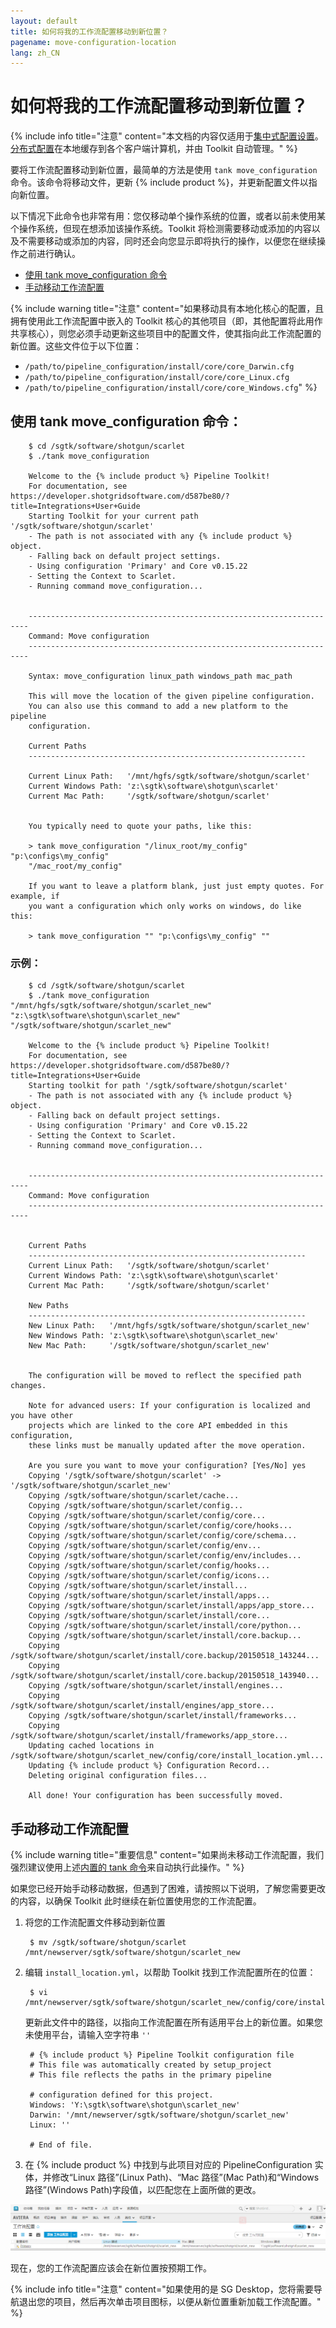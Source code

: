 ```yaml
---
layout: default
title: 如何将我的工作流配置移动到新位置？
pagename: move-configuration-location
lang: zh_CN
---
```


# 如何将我的工作流配置移动到新位置？

{% include info title="注意" content="本文档的内容仅适用于[集中式配置设置](https://developer.shotgridsoftware.com/tk-core/initializing.html#centralized-configurations)。[分布式配置](https://developer.shotgridsoftware.com/tk-core/initializing.html#distributed-configurations)在本地缓存到各个客户端计算机，并由 Toolkit 自动管理。" %}

要将工作流配置移动到新位置，最简单的方法是使用 `tank move_configuration` 命令。该命令将移动文件，更新 {% include product %}，并更新配置文件以指向新位置。

以下情况下此命令也非常有用：您仅移动单个操作系统的位置，或者以前未使用某个操作系统，但现在想添加该操作系统。Toolkit 将检测需要移动或添加的内容以及不需要移动或添加的内容，同时还会向您显示即将执行的操作，以便您在继续操作之前进行确认。

- [使用 tank move_configuration 命令](#using-the-tank-move_configuration-command)
- [手动移动工作流配置](#manually-moving-your-pipeline-configuration)

{% include warning title="注意" content="如果移动具有本地化核心的配置，且拥有使用此工作流配置中嵌入的 Toolkit 核心的其他项目（即，其他配置将此用作共享核心），则您必须手动更新这些项目中的配置文件，使其指向此工作流配置的新位置。这些文件位于以下位置：

- `/path/to/pipeline_configuration/install/core/core_Darwin.cfg`
- `/path/to/pipeline_configuration/install/core/core_Linux.cfg`
- `/path/to/pipeline_configuration/install/core/core_Windows.cfg`" %}

## 使用 tank move_configuration 命令：

        $ cd /sgtk/software/shotgun/scarlet
        $ ./tank move_configuration

        Welcome to the {% include product %} Pipeline Toolkit!
        For documentation, see https://developer.shotgridsoftware.com/d587be80/?title=Integrations+User+Guide
        Starting Toolkit for your current path '/sgtk/software/shotgun/scarlet'
        - The path is not associated with any {% include product %} object.
        - Falling back on default project settings.
        - Using configuration 'Primary' and Core v0.15.22
        - Setting the Context to Scarlet.
        - Running command move_configuration...


        ----------------------------------------------------------------------
        Command: Move configuration
        ----------------------------------------------------------------------

        Syntax: move_configuration linux_path windows_path mac_path

        This will move the location of the given pipeline configuration.
        You can also use this command to add a new platform to the pipeline
        configuration.

        Current Paths
        --------------------------------------------------------------

        Current Linux Path:   '/mnt/hgfs/sgtk/software/shotgun/scarlet'
        Current Windows Path: 'z:\sgtk\software\shotgun\scarlet'
        Current Mac Path:     '/sgtk/software/shotgun/scarlet'


        You typically need to quote your paths, like this:

        > tank move_configuration "/linux_root/my_config" "p:\configs\my_config"
        "/mac_root/my_config"

        If you want to leave a platform blank, just just empty quotes. For example, if
        you want a configuration which only works on windows, do like this:

        > tank move_configuration "" "p:\configs\my_config" ""


### 示例：

        $ cd /sgtk/software/shotgun/scarlet
        $ ./tank move_configuration "/mnt/hgfs/sgtk/software/shotgun/scarlet_new" "z:\sgtk\software\shotgun\scarlet_new" "/sgtk/software/shotgun/scarlet_new"

        Welcome to the {% include product %} Pipeline Toolkit!
        For documentation, see https://developer.shotgridsoftware.com/d587be80/?title=Integrations+User+Guide
        Starting toolkit for path '/sgtk/software/shotgun/scarlet'
        - The path is not associated with any {% include product %} object.
        - Falling back on default project settings.
        - Using configuration 'Primary' and Core v0.15.22
        - Setting the Context to Scarlet.
        - Running command move_configuration...


        ----------------------------------------------------------------------
        Command: Move configuration
        ----------------------------------------------------------------------


        Current Paths
        --------------------------------------------------------------
        Current Linux Path:   '/sgtk/software/shotgun/scarlet'
        Current Windows Path: 'z:\sgtk\software\shotgun\scarlet'
        Current Mac Path:     '/sgtk/software/shotgun/scarlet'

        New Paths
        --------------------------------------------------------------
        New Linux Path:   '/mnt/hgfs/sgtk/software/shotgun/scarlet_new'
        New Windows Path: 'z:\sgtk\software\shotgun\scarlet_new'
        New Mac Path:     '/sgtk/software/shotgun/scarlet_new'


        The configuration will be moved to reflect the specified path changes.

        Note for advanced users: If your configuration is localized and you have other
        projects which are linked to the core API embedded in this configuration,
        these links must be manually updated after the move operation.

        Are you sure you want to move your configuration? [Yes/No] yes
        Copying '/sgtk/software/shotgun/scarlet' -> '/sgtk/software/shotgun/scarlet_new'
        Copying /sgtk/software/shotgun/scarlet/cache...
        Copying /sgtk/software/shotgun/scarlet/config...
        Copying /sgtk/software/shotgun/scarlet/config/core...
        Copying /sgtk/software/shotgun/scarlet/config/core/hooks...
        Copying /sgtk/software/shotgun/scarlet/config/core/schema...
        Copying /sgtk/software/shotgun/scarlet/config/env...
        Copying /sgtk/software/shotgun/scarlet/config/env/includes...
        Copying /sgtk/software/shotgun/scarlet/config/hooks...
        Copying /sgtk/software/shotgun/scarlet/config/icons...
        Copying /sgtk/software/shotgun/scarlet/install...
        Copying /sgtk/software/shotgun/scarlet/install/apps...
        Copying /sgtk/software/shotgun/scarlet/install/apps/app_store...
        Copying /sgtk/software/shotgun/scarlet/install/core...
        Copying /sgtk/software/shotgun/scarlet/install/core/python...
        Copying /sgtk/software/shotgun/scarlet/install/core.backup...
        Copying /sgtk/software/shotgun/scarlet/install/core.backup/20150518_143244...
        Copying /sgtk/software/shotgun/scarlet/install/core.backup/20150518_143940...
        Copying /sgtk/software/shotgun/scarlet/install/engines...
        Copying /sgtk/software/shotgun/scarlet/install/engines/app_store...
        Copying /sgtk/software/shotgun/scarlet/install/frameworks...
        Copying /sgtk/software/shotgun/scarlet/install/frameworks/app_store...
        Updating cached locations in /sgtk/software/shotgun/scarlet_new/config/core/install_location.yml...
        Updating {% include product %} Configuration Record...
        Deleting original configuration files...

        All done! Your configuration has been successfully moved.


## 手动移动工作流配置

{% include warning title="重要信息" content="如果尚未移动工作流配置，我们强烈建议使用上述[内置的 tank 命令](#using-the-tank-move_configuration-command)来自动执行此操作。" %}

如果您已经开始手动移动数据，但遇到了困难，请按照以下说明，了解您需要更改的内容，以确保 Toolkit 此时继续在新位置使用您的工作流配置。

1. 将您的工作流配置文件移动到新位置

        $ mv /sgtk/software/shotgun/scarlet /mnt/newserver/sgtk/software/shotgun/scarlet_new

2. 编辑 `install_location.yml`，以帮助 Toolkit 找到工作流配置所在的位置：

        $ vi /mnt/newserver/sgtk/software/shotgun/scarlet_new/config/core/install_location.yml

   更新此文件中的路径，以指向工作流配置在所有适用平台上的新位置。如果您未使用平台，请输入空字符串 `''`

        # {% include product %} Pipeline Toolkit configuration file
        # This file was automatically created by setup_project
        # This file reflects the paths in the primary pipeline

        # configuration defined for this project.
        Windows: 'Y:\sgtk\software\shotgun\scarlet_new'
        Darwin: '/mnt/newserver/sgtk/software/shotgun/scarlet_new'
        Linux: ''

        # End of file.

3. 在 {% include product %} 中找到与此项目对应的 PipelineConfiguration 实体，并修改“Linux 路径”(Linux Path)、“Mac 路径”(Mac Path)和“Windows 路径”(Windows Path)字段值，以匹配您在上面所做的更改。

![ShotGrid 中的工作流配置位置。](images/new-pipeline-configuration-locations.png)

现在，您的工作流配置应该会在新位置按预期工作。

{% include info title="注意" content="如果使用的是 SG Desktop，您将需要导航退出您的项目，然后再次单击项目图标，以便从新位置重新加载工作流配置。" %}